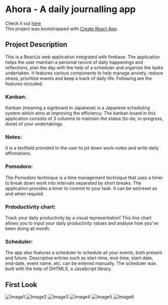 # Ahora - A daily journalling app

Check it out [here](https://journal-cc843.web.app/) \
This project was bootstrapped with [Create React App](https://github.com/facebook/create-react-app).

## Project Description
This is a ReactJs web application integrated with firebase. The application helps the user maintain a personal record of daily happenings and reflections, plan the day with the help of a scheduler and organize the tasks undertaken. It features various components to help manage anxiety, reduce stress, prioritize events and keep a track of daily life. Following are the features included:

### Kanban:
Kanban (meaning a signboard in Japanese) is a Japanese scheduling system which aims at improving the efficiency. The kanban board in this application consists of 3 columns to maintain the status (to-do, in-progress, done) of your undertakings.

### Notes:
It is a textfield provided to the user to jot down work-notes and write daily affirmations.

### Pomodoro:
The Pomodoro technique is a time management technique that uses a timer to break down work into intervals separated by short breaks. The application provides a timer to commit to your task. It can be set/reset as and when requied. 

### Prdoductivity chart:
Track your daily productivity by a visual representation! This line chart allows you to input your daily productivity values and analyse how you've been doing all month.

### Scheduler:
The app also features a scheduler to schedule all your events, both present and future. Descriptive entries such as start-time, end-time, start-date, end-date, event name, etc. can be entered manually. The scheduler was built  with the help of DHTMLX, a JavaScript library.

## First Look
![Image1](https://drive.google.com/file/d/1CBD5oAJUcbULv1b7F4NaWqD_U26vrrId/view?usp=sharing)
![Image2](https://drive.google.com/file/d/1CRf6oISk-xPGuogiD1YFH7iPPOP78GeT/view?usp=sharing)
![Image3](https://drive.google.com/file/d/1bDB43VsjHvDu9KxwE8QPmKcRiDb3x35Y/view?usp=sharing)
![Image4](https://drive.google.com/file/d/1Xb54oRa00Yy_QOwZiATgzNCo7FSr8p-m/view?usp=sharing)
![Image5](https://drive.google.com/file/d/1VXjjkUKTVU5jlcg78cdG5h6__2t_DW6q/view?usp=sharing)
![Image6](https://drive.google.com/file/d/110YyxnFa0bEp3auk5MzmZS-exCzlPYEJ/view?usp=sharing)
